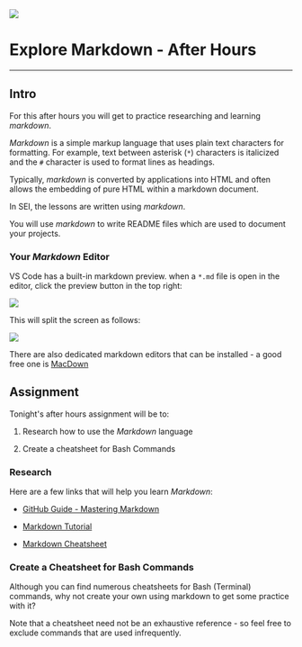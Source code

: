 <img src="https://i.imgur.com/9KG4ZzU.png" />

# Explore Markdown - After Hours

---

## Intro

For this after hours you will get to practice researching and learning _markdown_.

_Markdown_ is a simple markup language that uses plain text characters for formatting.  For example, text between asterisk (`*`) characters is italicized and the `#` character is used to format lines as headings.

Typically, _markdown_ is converted by applications into HTML and often allows the embedding of pure HTML within a markdown document. 

In SEI, the lessons are written using _markdown_.

You will use _markdown_ to write README files which are used to document your projects.

### Your _Markdown_ Editor

VS Code has a built-in markdown preview.  when a `*.md` file is open in the editor, click the preview button in the top right:

<img src="https://i.imgur.com/O1b6hRO.png">

This will split the screen as follows:

<img src="https://i.imgur.com/Xt1qk0w.png">

There are also dedicated markdown editors that can be installed - a good free one is [MacDown](http://macdown.uranusjr.com/)

## Assignment

Tonight's after hours assignment will be to:

1. Research how to use the _Markdown_ language

2. Create a cheatsheet for Bash Commands

### Research

Here are a few links that will help you learn _Markdown_:

- [GitHub Guide - Mastering Markdown](https://guides.github.com/features/mastering-markdown/)

- [Markdown Tutorial](http://markdowntutorial.com/)

- [Markdown Cheatsheet](https://github.com/adam-p/markdown-here/wiki/Markdown-Cheatsheet)

### Create a Cheatsheet for Bash Commands

Although you can find numerous cheatsheets for Bash (Terminal) commands, why not create your own using markdown to get some practice with it?

Note that a cheatsheet need not be an exhaustive reference - so feel free to exclude commands that are used infrequently.



